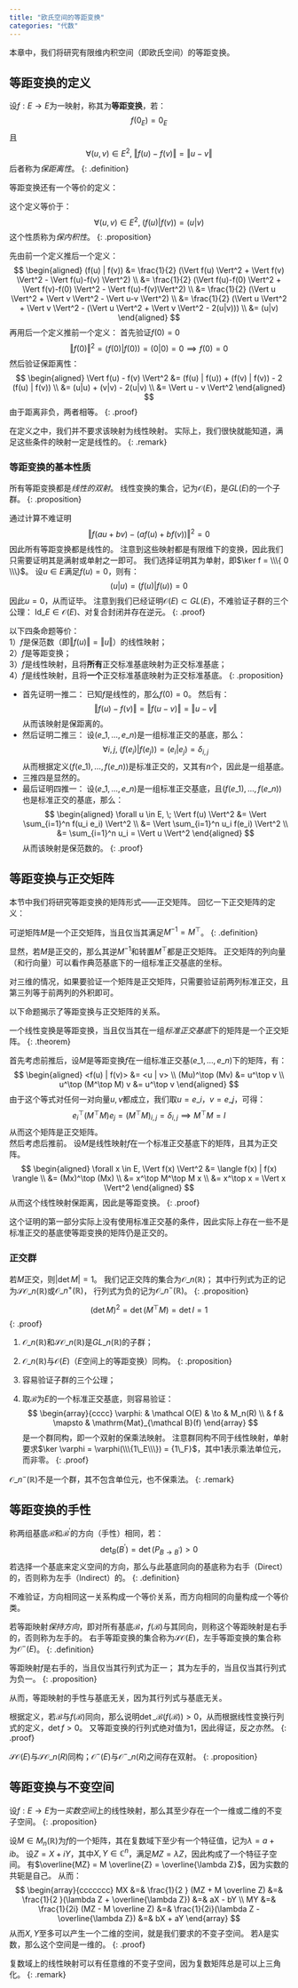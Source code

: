 ```yaml
---
title: "欧氏空间的等距变换"
categories: "代数"
---
```


本章中，我们将研究有限维内积空间（即欧氏空间）的等距变换。

## 等距变换的定义

设$f: E \to E$为一映射，称其为**等距变换**，若：
$$
f(0_E) = 0_E
$$
且
$$
\forall (u,v) \in E^2, \; \Vert f(u) - f(v) \Vert = \Vert u - v \Vert
$$
后者称为*保距离性*。
{: .definition}

等距变换还有一个等价的定义：

这个定义等价于：
$$
\forall (u,v) \in E^2, \; (f(u) | f(v)) = (u|v)
$$
这个性质称为*保内积性*。
{: .proposition}

先由前一个定义推后一个定义：
$$
\begin{aligned}
    (f(u) | f(v)) 
    &= \frac{1}{2} (\Vert f(u) \Vert^2 + \Vert f(v) \Vert^2 - \Vert f(u)-f(v) \Vert^2) \\
    &= \frac{1}{2} (\Vert f(u)-f(0) \Vert^2 + \Vert f(v)-f(0) \Vert^2 - \Vert f(u)-f(v)\Vert^2) \\
    &= \frac{1}{2} (\Vert u \Vert^2 + \Vert v \Vert^2 - \Vert u-v \Vert^2) \\
    &= \frac{1}{2} (\Vert u \Vert^2 + \Vert v \Vert^2 - (\Vert u \Vert^2 + \Vert v \Vert^2 - 2(u|v))) \\
    &= (u|v)
\end{aligned}
$$
再用后一个定义推前一个定义：
首先验证$f(0) = 0$
$$
\Vert f(0) \Vert^2 = (f(0) | f(0)) = (0|0) = 0 \implies f(0) = 0
$$
然后验证保距离性：
$$
\begin{aligned}
    \Vert f(u) - f(v) \Vert^2 
    &= (f(u) | f(u)) + (f(v) | f(v)) - 2 (f(u) | f(v)) \\
    &= (u|u) + (v|v) - 2(u|v) \\
    &= \Vert u - v \Vert^2
\end{aligned}
$$
由于距离非负，两者相等。
{: .proof}

在定义之中，我们并不要求该映射为线性映射。
实际上，我们很快就能知道，满足这些条件的映射一定是线性的。
{: .remark}

### 等距变换的基本性质

所有等距变换都是*线性的双射*。
线性变换的集合，记为$\mathcal O (E)$，是$GL(E)$的一个子群。
{: .proposition}

通过计算不难证明
$$
\Vert f(au+bv) - (af(u)+bf(v)) \Vert^2 = 0
$$
因此所有等距变换都是线性的。
注意到这些映射都是有限维下的变换，因此我们只需要证明其是满射或单射之一即可。
我们选择证明其为单射，即$\ker f = \\\{ 0 \\\}$。
设$u \in E$满足$f(u) = 0$，则有：
$$
(u|u) = (f(u)|f(u)) = 0
$$
因此$u = 0$，从而证毕。
注意到我们已经证明$\mathcal O(E) \subset GL(E)$，不难验证子群的三个公理：
$\mathrm{Id}\_E \in \mathcal O(E)$、对复合封闭并存在逆元。
{: .proof}

以下四条命题等价： \
1）$f$是保范数（即$\Vert f(u) \Vert = \Vert u \Vert$）的线性映射； \
2）$f$是等距变换；\
3）$f$是线性映射，且将**所有**正交标准基底映射为正交标准基底；\
4）$f$是线性映射，且将**一个**正交标准基底映射为正交标准基底。
{: .proposition}

- 首先证明一推二：
已知$f$是线性的，那么$f(0) = 0$。
然后有：
$$
\Vert f(u) - f(v) \Vert = \Vert f(u-v) \Vert = \Vert u - v \Vert
$$
从而该映射是保距离的。
- 然后证明二推三：
设$(e\_1, \dots, e\_n)$是一组标准正交的基底，那么：
$$
\forall i, j, \; (f(e_i) | f(e_j)) = (e_i | e_j) = \delta_{i,j}
$$从而根据定义$(f(e\_1), \dots, f(e\_n))$是标准正交的，又其有$n$个，因此是一组基底。
- 三推四是显然的。
- 最后证明四推一：
设$(e\_1, \dots, e\_n)$是一组标准正交基底，且$(f(e\_1), \dots, f(e\_n))$也是标准正交的基底，那么：
$$
\begin{aligned}
\forall u \in E, \; \Vert f(u) \Vert^2 &= \Vert \sum_{i=1}^n f(u_i e_i) \Vert^2 \\
&= \Vert \sum_{i=1}^n u_i f(e_i) \Vert^2 \\
&= \sum_{i=1}^n u_i = \Vert u \Vert^2
\end{aligned}
$$
从而该映射是保范数的。
{: .proof}

## 等距变换与正交矩阵

本节中我们将研究等距变换的矩阵形式——正交矩阵。
回忆一下正交矩阵的定义：

可逆矩阵$M$是一个正交矩阵，当且仅当其满足$M^{-1} = M^\top$。
{: .definition}

显然，若$M$是正交的，那么其逆$M^{-1}$和转置$M^\top$都是正交矩阵。
正交矩阵的列向量（和行向量）可以看作典范基底下的一组标准正交基底的坐标。

对三维的情况，如果要验证一个矩阵是正交矩阵，只需要验证前两列标准正交，且第三列等于前两列的外积即可。

以下命题揭示了等距变换与正交矩阵的关系。

一个线性变换是等距变换，当且仅当其在一组*标准正交基底*下的矩阵是一个正交矩阵。
{: .theorem}

首先考虑前推后，设$M$是等距变换$f$在一组标准正交基$(e\_1, \dots, e\_n)$下的矩阵，有：
$$
\begin{aligned}
    <f(u) | f(v)> &= <u | v> \\
    (Mu)^\top (Mv) &= u^\top v \\
    u^\top (M^\top M) v &= u^\top v
\end{aligned}
$$
由于这个等式对任何一对向量$u,v$都成立，我们取$u = e\_i$，$v = e\_j$，可得：
$$
e_i^\top (M^\top M) e_j = (M^\top M)_{i,j} = \delta_{i,j} \implies M^\top M = I
$$
从而这个矩阵是正交矩阵。 \
然后考虑后推前。
设$M$是线性映射$f$在一个标准正交基底下的矩阵，且其为正交阵。
$$
\begin{aligned}
    \forall x \in E, \Vert f(x) \Vert^2 &= \langle f(x) | f(x) \rangle \\
    &= (Mx)^\top (Mx) \\
    &= x^\top M^\top M x \\
    &= x^\top x = \Vert x \Vert^2
\end{aligned}
$$
从而这个线性映射保距离，因此是等距变换。
{: .proof}

这个证明的第一部分实际上没有使用标准正交基的条件，因此实际上存在一些不是标准正交的基底使等距变换的矩阵仍是正交的。

### 正交群

若$M$正交，则$| \det M | = 1$。
我们记正交阵的集合为$\mathcal O\_n(\mathbb R)$；
其中行列式为正的记为$\mathcal {SO}\_n(\mathbb R)$或$\mathcal O\_n^+ (\mathbb R)$，
行列式为负的记为$\mathcal O\_n^- (\mathbb R)$。
{: .proposition}

$$
(\det M)^2 = \det (M^\top M) = \det I = 1
$$
{: .proof}

1. $\mathcal O\_n(\mathbb R)$和$\mathcal {SO}\_n(\mathbb R)$是$GL\_n(\mathbb R)$的子群；
2. $\mathcal O\_n(\mathbb R)$与$\mathcal O(E)$（$E$空间上的等距变换）同构。
{: .proposition}

1. 容易验证子群的三个公理；
2. 取$\mathcal B$为$E$的一个标准正交基底，则容易验证：
   $$
   \begin{array}{cccc}
    \varphi: & \mathcal O(E) & \to & M_n(R) \\
    & f & \mapsto & \mathrm{Mat}_{\mathcal B}(f)
   \end{array}
   $$
   是一个群同构，即一个双射的保乘法映射。
   注意群同构不同于线性映射，单射要求$\ker \varphi = \varphi(\\\{1\_E\\\}) = {1\_F}$，其中$1$表示乘法单位元，而非零。
{: .proof}

$\mathcal O\_n^- (\mathbb R)$不是一个群，其不包含单位元，也不保乘法。
{: .remark}

## 等距变换的手性

称两组基底$\mathcal B$和$\mathcal B^\prime$的方向（手性）相同，若：
$$\det_B(B^\prime) = \det(P_{B \to B^\prime}) > 0$$
若选择一个基底来定义空间的方向，那么与此基底同向的基底称为右手（Direct）的，否则称为左手（Indirect）的。
{: .definition}

不难验证，方向相同这一关系构成一个等价关系，而方向相同的向量构成一个等价类。

若等距映射*保持方向*，即对所有基底$\mathcal B$，$f(\mathcal B)$与其同向，则称这个等距映射是右手的，否则称为左手的。
右手等距变换的集合称为$\mathcal{SO}(E)$，左手等距变换的集合称为$\mathcal O^-(E)$。
{: .definition}

等距映射$f$是右手的，当且仅当其行列式为正一；
其为左手的，当且仅当其行列式为负一。
{: .proposition}

从而，等距映射的手性与基底无关，因为其行列式与基底无关。

根据定义，若$\mathcal B$与$f(\mathcal B)$同向，那么说明$\det\_{\mathcal B}(f(\mathcal B)) > 0$，从而根据线性变换行列式的定义，$\det f > 0$。
又等距变换的行列式绝对值为1，因此得证，反之亦然。
{: .proof}

$\mathcal{SO}(E)$与$\mathcal{SO}\_n(R)$同构；$\mathcal O^-(E)$与$\mathcal O^-\_n(R)$之间存在双射。
{: .proposition}

## 等距变换与不变空间

设$f: E \to E$为一*实数空间*上的线性映射，那么其至少存在一个一维或二维的不变子空间。
{: .proposition}

设$M \in M_n(\mathbb R)$为$f$的一个矩阵，其在复数域下至少有一个特征值，记为$\lambda = a + ib$。
设$Z = X + iY$，其中$X,Y \in \mathbb C^n$，满足$MZ = \lambda Z$，因此构成了一个特征子空间。
有$\overline{MZ} = M \overline{Z} = \overline{\lambda Z}$，因为实数的共轭是自己。
从而：
$$
\begin{array}{ccccccc}
    MX &=& \frac{1}{2 } (MZ + M \overline Z) &=& \frac{1}{2 }(\lambda Z + \overline{\lambda Z}) &=& aX - bY \\
    MY &=& \frac{1}{2i} (MZ - M \overline Z) &=& \frac{1}{2i}(\lambda Z - \overline{\lambda Z}) &=& bX + aY
\end{array}
$$
从而$X,Y$至多可以产生一个二维的空间，就是我们要求的不变子空间。
若$\lambda$是实数，那么这个空间是一维的。
{: .proof}

复数域上的线性映射可以有任意维的不变子空间，因为复数矩阵总是可以上三角化。
{: .remark}
